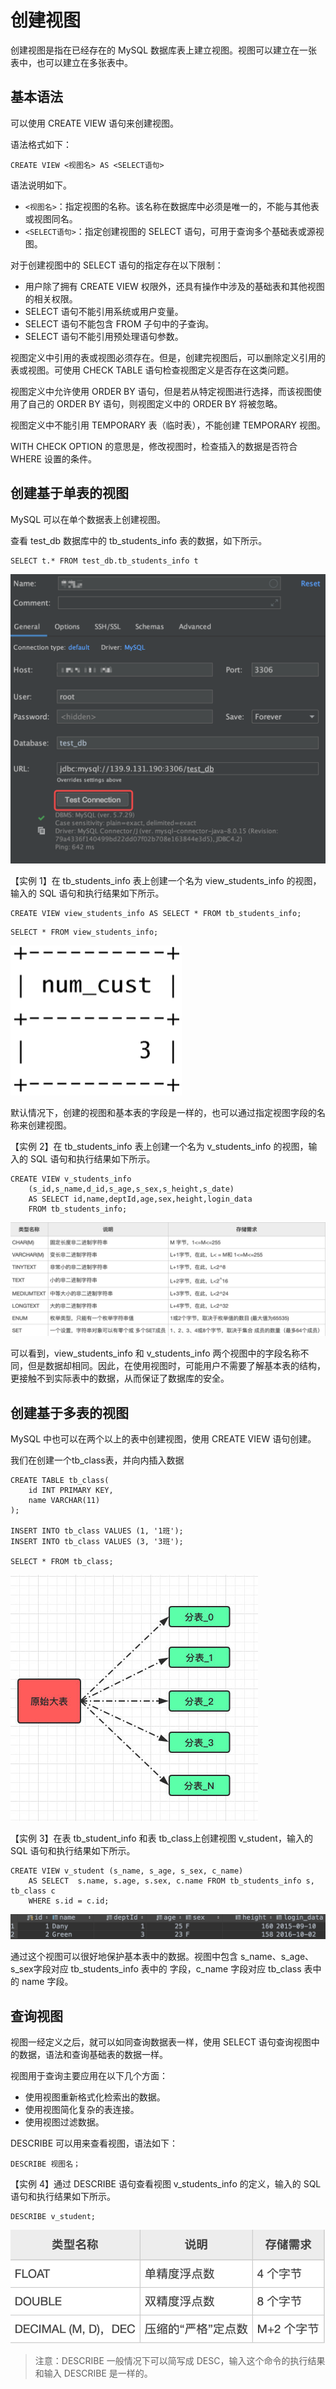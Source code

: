 # 创建视图

创建视图是指在已经存在的 MySQL 数据库表上建立视图。视图可以建立在一张表中，也可以建立在多张表中。

## 基本语法

可以使用 CREATE VIEW 语句来创建视图。

语法格式如下：

```text
CREATE VIEW <视图名> AS <SELECT语句>
```

语法说明如下。

*  `<视图名>`：指定视图的名称。该名称在数据库中必须是唯一的，不能与其他表或视图同名。
*  `<SELECT语句>`：指定创建视图的 SELECT 语句，可用于查询多个基础表或源视图。

 对于创建视图中的 SELECT 语句的指定存在以下限制：

*  用户除了拥有 CREATE VIEW 权限外，还具有操作中涉及的基础表和其他视图的相关权限。
*  SELECT 语句不能引用系统或用户变量。
*  SELECT 语句不能包含 FROM 子句中的子查询。
*  SELECT 语句不能引用预处理语句参数。

视图定义中引用的表或视图必须存在。但是，创建完视图后，可以删除定义引用的表或视图。可使用 CHECK TABLE 语句检查视图定义是否存在这类问题。

视图定义中允许使用 ORDER BY 语句，但是若从特定视图进行选择，而该视图使用了自己的 ORDER BY 语句，则视图定义中的 ORDER BY 将被忽略。

视图定义中不能引用 TEMPORARY 表（临时表），不能创建 TEMPORARY 视图。

WITH CHECK OPTION 的意思是，修改视图时，检查插入的数据是否符合 WHERE 设置的条件。

##  创建基于单表的视图

 MySQL 可以在单个数据表上创建视图。

 查看 test\_db 数据库中的 tb\_students\_info 表的数据，如下所示。

```text
SELECT t.* FROM test_db.tb_students_info t
```

![](../../.gitbook/assets/image%20%2838%29.png)

 【实例 1】在 tb\_students\_info 表上创建一个名为 view\_students\_info 的视图，输入的 SQL 语句和执行结果如下所示。

```text
CREATE VIEW view_students_info AS SELECT * FROM tb_students_info;
```

```text
SELECT * FROM view_students_info;
```

![](../../.gitbook/assets/image%20%2892%29.png)

 默认情况下，创建的视图和基本表的字段是一样的，也可以通过指定视图字段的名称来创建视图。

 【实例 2】在 tb\_students\_info 表上创建一个名为 v\_students\_info 的视图，输入的 SQL 语句和执行结果如下所示。

```text
CREATE VIEW v_students_info
    (s_id,s_name,d_id,s_age,s_sex,s_height,s_date)
    AS SELECT id,name,deptId,age,sex,height,login_data
    FROM tb_students_info;
```

![](../../.gitbook/assets/image%20%28113%29.png)

 可以看到，view\_students\_info 和 v\_students\_info 两个视图中的字段名称不同，但是数据却相同。因此，在使用视图时，可能用户不需要了解基本表的结构，更接触不到实际表中的数据，从而保证了数据库的安全。

##  创建基于多表的视图

 MySQL 中也可以在两个以上的表中创建视图，使用 CREATE VIEW 语句创建。

我们在创建一个tb\_class表，并向内插入数据

```text
CREATE TABLE tb_class(
    id INT PRIMARY KEY,
    name VARCHAR(11)
);

INSERT INTO tb_class VALUES (1, '1班');
INSERT INTO tb_class VALUES (3, '3班');

SELECT * FROM tb_class;
```

![](../../.gitbook/assets/image%20%2899%29.png)

 【实例 3】在表 tb\_student\_info 和表 tb\_class上创建视图 v\_student，输入的 SQL 语句和执行结果如下所示。

```text
CREATE VIEW v_student (s_name, s_age, s_sex, c_name)
    AS SELECT  s.name, s.age, s.sex, c.name FROM tb_students_info s, tb_class c
    WHERE s.id = c.id;
```

![](../../.gitbook/assets/image%20%28103%29.png)

 通过这个视图可以很好地保护基本表中的数据。视图中包含 s\_name、s\_age、s\_sex字段对应 tb\_students\_info 表中的 字段，c\_name 字段对应 tb\_class 表中的 name 字段。

##  查询视图

 视图一经定义之后，就可以如同查询数据表一样，使用 SELECT 语句查询视图中的数据，语法和查询基础表的数据一样。

 视图用于查询主要应用在以下几个方面：

*  使用视图重新格式化检索出的数据。
*  使用视图简化复杂的表连接。
*  使用视图过滤数据。

 DESCRIBE 可以用来查看视图，语法如下：

```text
DESCRIBE 视图名；
```

 【实例 4】通过 DESCRIBE 语句查看视图 v\_students\_info 的定义，输入的 SQL 语句和执行结果如下所示。

```text
DESCRIBE v_student;
```

![](../../.gitbook/assets/image%20%285%29.png)

> 注意：DESCRIBE 一般情况下可以简写成 DESC，输入这个命令的执行结果和输入 DESCRIBE 是一样的。

